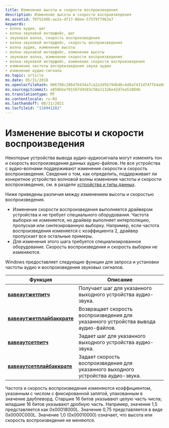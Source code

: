 ```yaml
---
title: Изменение высоты и скорости воспроизведения
description: Изменение высоты и скорости воспроизведения
ms.assetid: f0f5249b-ae2a-4f17-80ee-575f9f7963a7
keywords:
- волна аудио, шаг
- волна-звуковой интерфейс, шаг
- звуковая волна, скорость воспроизведения
- волна-звуковой интерфейс, скорость воспроизведения
- волна аудио, изменение высоты
- волна-звуковой интерфейс, изменение высоты
- звуковая волна, изменение скорости воспроизведения
- волна-звуковой интерфейс, изменение скорости воспроизведения
- изменение частоты воспроизведения звука аудио
- изменение аудио-сигнала
ms.topic: article
ms.date: 05/31/2018
ms.openlocfilehash: 006788c286476434a7ca2a3d5b79dbd6c4d8af431d74ffb4a00e03a7357777f1
ms.sourcegitcommit: e858bbe701567d4583c50a11326e42d7ea51804b
ms.translationtype: MT
ms.contentlocale: ru-RU
ms.lasthandoff: 08/11/2021
ms.locfileid: "118941282"
---
```

# <a name="changing-pitch-and-playback-rate"></a>Изменение высоты и скорости воспроизведения

Некоторые устройства вывода аудио-аудиосигнала могут изменять тон и скорость воспроизведения данных аудио-файлов. Не все устройства с аудио-волнами поддерживают изменение скорости и скорость воспроизведения. Сведения о том, как определить, поддерживает ли конкретное устройство волновой волны изменения частоты и скорости воспроизведения, см. в разделе [устройства и типы данных](devices-and-data-types.md).

Ниже приведены различия между изменением высоты и скоростью воспроизведения.

-   Изменение скорости воспроизведения выполняется драйвером устройства и не требует специального оборудования. Частота выборки не изменяется, но драйвер выполняет интерполяцию, пропуская или синтезированную выборку. Например, если частота воспроизведения изменяется с коэффициента 2, драйвер пропускает все остальные примеры.
-   Для изменения этого шага требуется специализированное оборудование. Скорость воспроизведения и скорость выборки не изменяются.

Windows предоставляет следующие функции для запроса и установки частоты аудио и воспроизведения звуковых сигналов.



| Функция                                                 | Описание                                                                 |
|----------------------------------------------------------|-----------------------------------------------------------------------------|
| [**вавеаутжетпитч**](/windows/win32/api/mmeapi/nf-mmeapi-waveoutgetpitch)               | Получает шаг для указанного выходного устройства аудио-звука.         |
| [**вавеаутжетплайбаккрате**](/windows/win32/api/mmeapi/nf-mmeapi-waveoutgetplaybackrate) | Возвращает скорость воспроизведения для указанного устройства вывода аудио-файлов. |
| [**вавеаутсетпитч**](/windows/win32/api/mmeapi/nf-mmeapi-waveoutsetpitch)               | Задает шаг для указанного выходного устройства аудио-звука.              |
| [**вавеаутсетплайбаккрате**](/windows/win32/api/mmeapi/nf-mmeapi-waveoutsetplaybackrate) | Задает скорость воспроизведения для указанного выходного устройства аудио-звука.      |



 

Частота и скорость воспроизведения изменяются коэффициентом, указанным с числом с фиксированной запятой, упакованным в значение даублеворд. Старшие 16 битов указывают целую часть числа; младшие 16 битов указывают дробную часть. Например, значение 1,5 представляется как 0x00018000L. Значение 0,75 представляется в виде 0x0000C000L. Значение 1,0 (0x00010000) означает, что высота или скорость воспроизведения не меняются.

 

 